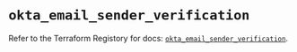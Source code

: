# `okta_email_sender_verification`

Refer to the Terraform Registory for docs: [`okta_email_sender_verification`](https://www.terraform.io/docs/providers/okta/r/email_sender_verification).
